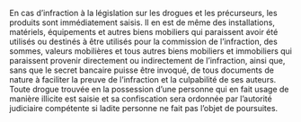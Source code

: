 En cas d’infraction à la législation sur les drogues et les précurseurs, les produits sont immédiatement saisis.
Il en est de même des installations, matériels, équipements et autres biens mobiliers qui paraissent avoir été utilisés ou destinés à être utilisés pour la commission de l’infraction, des sommes, valeurs mobilières et tous autres biens mobiliers et immobiliers qui paraissent provenir directement ou indirectement de l’infraction, ainsi que, sans que le secret bancaire puisse être invoqué, de tous documents de nature à faciliter la preuve de l’infraction et la culpabilité de ses auteurs.
Toute drogue trouvée en la possession d’une personne qui en fait usage de manière illicite est saisie et sa confiscation sera ordonnée par l’autorité judiciaire compétente si ladite personne ne fait pas l’objet de poursuites.